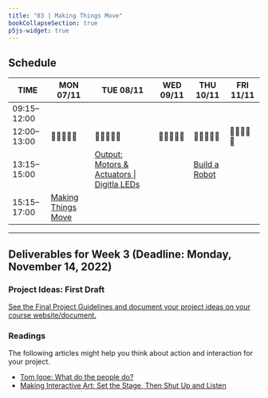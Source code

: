 ```yaml
---
title: "03 | Making Things Move"
bookCollapseSection: true
p5js-widget: true
---
```


## Schedule

<div class="calendar">

| TIME | MON 07/11 | TUE 08/11 | WED 09/11 | THU 10/11 | FRI 11/11 |
| --- | --- | --- | --- | --- | --- |
| 09:15–12:00 |  |  |  |  |  |
| 12:00–13:00| 🥗🍜🍱🍝🍕 | 🥗🍜🍱🍝🍕 | 🥗🍜🍱🍝🍕 | 🥗🍜🍱🍝🍕 | 🥗🍜🍱🍝🍕 |
| 13:15–15:00 |  | [Output: Motors & Actuators \| Digitla LEDs](./lesson-01) |  | [Build a Robot](./lesson-02) |  |
| 15:15–17:00 | [Making Things Move](./lecture)  |  |  |  |  |

</div> 

---

## Deliverables for Week 3 (Deadline: Monday, November 14, 2022)

### Project Ideas: First Draft

[See the Final Project Guidelines and document your project ideas on your course website/document.](../final-project/)

### Readings

The following articles might help you think about action and interaction for your project.

- [Tom Igoe: What do the people do?](https://www.tigoe.com/blog/category/physicalcomputing/606/)
- [Making Interactive Art: Set the Stage, Then Shut Up and Listen](https://www.tigoe.com/blog/category/physicalcomputing/405/)
